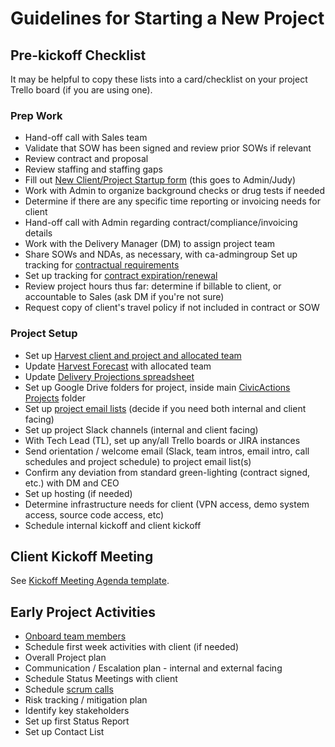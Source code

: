 # Guidelines for Starting a New Project

## Pre-kickoff Checklist

It may be helpful to copy these lists into a card/checklist on your project Trello board (if you are using one).

### Prep Work

* Hand-off call with Sales team
* Validate that SOW has been signed and review prior SOWs if relevant
* Review contract and proposal
* Review staffing and staffing gaps
* Fill out [New Client/Project Startup form](https://docs.google.com/a/civicactions.com/forms/d/1UoLOeP0NgsNNDHfRbo50zE2onRuWQ4K-hHB2Q-RFcF8/viewform) (this goes to Admin/Judy)
* Work with Admin to organize background checks or drug tests if needed
* Determine if there are any specific time reporting or invoicing needs for client
* Hand-off call with Admin regarding contract/compliance/invoicing details
* Work with the Delivery Manager (DM) to assign project team
* Share SOWs and NDAs, as necessary, with ca-admingroup
Set up tracking for [contractual requirements](contractual-requirements.md)
* Set up tracking for [contract expiration/renewal](contract-expiration-tracking.md)
* Review project hours thus far: determine if billable to client, or accountable to Sales (ask DM if you're not sure)
* Request copy of client's travel policy if not included in contract or SOW

### Project Setup

* Set up [Harvest client and project and allocated team](https://civicactions.harvestapp.com/projects?filter=active)
* Update [Harvest Forecast](https://forecastapp.com/615047/schedule/projects) with allocated team
* Update [Delivery Projections spreadsheet](https://docs.google.com/spreadsheets/d/1kTZ2isvcaRNfFeipxU6fSx3xqM7a1p3JCzqczIFcklk/edit#gid=0)
* Set up Google Drive folders for project, inside main [CivicActions Projects](https://drive.google.com/drive/u/0/folders/0B8h3s4uUHTrZdWJMWlRwTURtN2s) folder
* Set up [project email lists](listserv-setup.md) (decide if you need both internal and client facing)
* Set up project Slack channels (internal and client facing)
* With Tech Lead (TL), set up any/all Trello boards or JIRA instances
* Send orientation / welcome email (Slack, team intros, email intro, call schedules and project schedule) to project email list(s)
* Confirm any deviation from standard green-lighting (contract signed, etc.) with DM and CEO
* Set up hosting (if needed)
* Determine infrastructure needs for client (VPN access, demo system access, source code access, etc)
* Schedule internal kickoff and client kickoff

## Client Kickoff Meeting

See [Kickoff Meeting Agenda template](https://docs.google.com/document/d/1pmOruj_1PeSfmJtxzvjDy7KxTTJi0VS8D62WUrWjeSM/edit).

## Early Project Activities

* [Onboard team members](onboarding-new-project-team-member.md)
* Schedule first week activities with client (if needed)
* Overall Project plan
* Communication / Escalation plan - internal and external facing
* Schedule Status Meetings with client
* Schedule [scrum calls](../04-how-we-work/agile-practices/daily-scrum-calls.md)
* Risk tracking / mitigation plan
* Identify key stakeholders
* Set up first Status Report
* Set up Contact List
